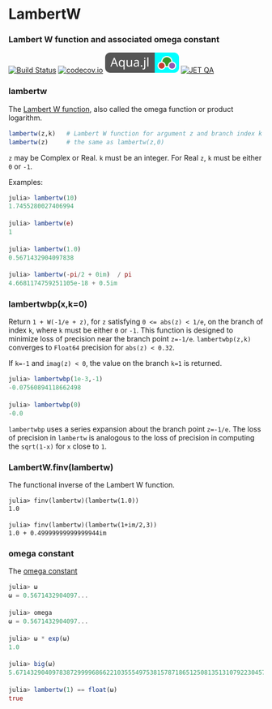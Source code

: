 # LambertW
### Lambert W function and associated omega constant

[![Build Status](https://github.com/JuliaMath/LambertW.jl/actions/workflows/CI.yml/badge.svg?branch=master)](https://github.com/JuliaMath/LambertW.jl/actions/workflows/CI.yml?query=branch%3Amaster)
[![codecov.io](http://codecov.io/github/JuliaMath/LambertW.jl/coverage.svg?branch=master)](http://codecov.io/github/JuliaMath/LambertW.jl?branch=master)
[![Aqua QA](https://raw.githubusercontent.com/JuliaTesting/Aqua.jl/master/badge.svg)](https://github.com/JuliaTesting/Aqua.jl)
[![JET QA](https://img.shields.io/badge/JET.jl-%E2%9C%88%EF%B8%8F-%23aa4444)](https://github.com/aviatesk/JET.jl)

### lambertw

The [Lambert W function](http://en.wikipedia.org/wiki/Lambert_W_function),
also called the omega function or product logarithm.

```julia
lambertw(z,k)   # Lambert W function for argument z and branch index k
lambertw(z)     # the same as lambertw(z,0)
```

`z` may be Complex or Real. `k` must be an integer. For Real
`z`, `k` must be either `0` or `-1`.

Examples:

```julia
julia> lambertw(10)
1.7455280027406994

julia> lambertw(e)
1

julia> lambertw(1.0)
0.5671432904097838

julia> lambertw(-pi/2 + 0im)  / pi
4.6681174759251105e-18 + 0.5im
```

### lambertwbp(x,k=0)

Return `1 + W(-1/e + z)`, for `z` satisfying `0 <= abs(z) < 1/e`,
on the branch of index `k`, where `k` must be either `0` or `-1`. This
function is designed to minimize loss of precision near the branch point `z=-1/e`.
`lambertwbp(z,k)` converges to `Float64` precision for `abs(z) < 0.32`.

If `k=-1` and `imag(z) < 0`, the value on the branch `k=1` is returned.

```julia
julia> lambertwbp(1e-3,-1)
-0.07560894118662498

julia> lambertwbp(0)
-0.0
```

`lambertwbp` uses a series expansion about the branch point `z=-1/e`.
The loss of precision in `lambertw` is analogous to the loss of precision
in computing the `sqrt(1-x)` for `x` close to `1`.

### LambertW.finv(lambertw)

The functional inverse of the Lambert W function.
```
julia> finv(lambertw)(lambertw(1.0))
1.0

julia> finv(lambertw)(lambertw(1+im/2,3))
1.0 + 0.49999999999999944im
```

### omega constant

The [omega constant](http://en.wikipedia.org/wiki/Omega_constant)

```julia
julia> ω
ω = 0.5671432904097...

julia> omega
ω = 0.5671432904097...

julia> ω * exp(ω)
1.0

julia> big(ω)
5.67143290409783872999968662210355549753815787186512508135131079223045793086683e-01 with 256 bits of precision

julia> lambertw(1) == float(ω)
true
```
<!-- ### Notes -->

<!-- Both `lambertw` and `lambertwbp` throw `DomainErrors` rather than return `NaN`s. -->
<!-- This behavior is reversed by setting `LAMBERTW_USE_NAN=true` at the top of -->
<!-- the source file `lambertw.jl`. -->
 
<!--  LocalWords:  lambertw jacobisymbol julia ulia im eval LambertW
 -->
<!--  LocalWords:  lambertwbp lambertwm NaN bitstype Combinatorics
 -->
<!--  LocalWords:  BigInt imag sqrt
 -->
